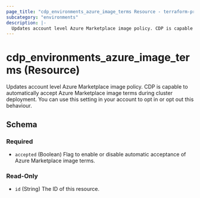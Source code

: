 ```yaml
---
page_title: "cdp_environments_azure_image_terms Resource - terraform-provider-cdp"
subcategory: "environments"
description: |-
  Updates account level Azure Marketplace image policy. CDP is capable to automatically accept Azure Marketplace image terms during cluster deployment. You can use this setting in your account to opt in or opt out this behaviour.
---
```


# cdp_environments_azure_image_terms (Resource)

Updates account level Azure Marketplace image policy. CDP is capable to automatically accept Azure Marketplace image terms during cluster deployment. You can use this setting in your account to opt in or opt out this behaviour.



<!-- schema generated by tfplugindocs -->
## Schema

### Required

- `accepted` (Boolean) Flag to enable or disable automatic acceptance of Azure Marketplace image terms.

### Read-Only

- `id` (String) The ID of this resource.